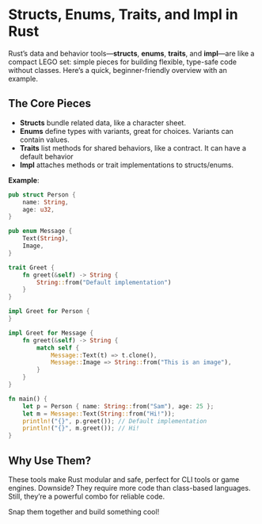 # Structs, Enums, Traits, and Impl in Rust

Rust’s data and behavior tools—**structs**, **enums**, **traits**, and **impl**—are like a compact LEGO set: simple pieces for building flexible, type-safe code without classes. Here’s a quick, beginner-friendly overview with an example.

## The Core Pieces

- **Structs** bundle related data, like a character sheet.
- **Enums** define types with variants, great for choices. Variants can contain values.
- **Traits** list methods for shared behaviors, like a contract. It can have a default behavior
- **Impl** attaches methods or trait implementations to structs/enums.

**Example**:

```rust
pub struct Person {
    name: String,
    age: u32,
}

pub enum Message {
    Text(String),
    Image,
}

trait Greet {
    fn greet(&self) -> String {
        String::from("Default implementation")
    }
}

impl Greet for Person {
}

impl Greet for Message {
    fn greet(&self) -> String {
        match self {
            Message::Text(t) => t.clone(),
            Message::Image => String::from("This is an image"),
        }
    }
}

fn main() {
    let p = Person { name: String::from("Sam"), age: 25 };
    let m = Message::Text(String::from("Hi!"));
    println!("{}", p.greet()); // Default implementation
    println!("{}", m.greet()); // Hi!
}
```

## Why Use Them?

These tools make Rust modular and safe, perfect for CLI tools or game engines. Downside? They require more code than class-based languages. Still, they’re a powerful combo for reliable code.

Snap them together and build something cool!
